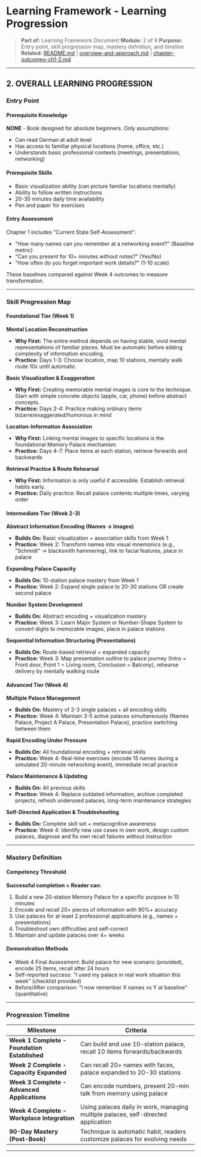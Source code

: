 # Learning Framework - Learning Progression

> **Part of:** Learning Framework Document
> **Module:** 2 of 9
> **Purpose:** Entry point, skill progression map, mastery definition, and timeline
> **Related:** [README.md](./README.md) | [overview-and-approach.md](./overview-and-approach.md) | [chapter-outcomes-ch1-2.md](./chapter-outcomes-ch1-2.md)

---

## 2. OVERALL LEARNING PROGRESSION

### Entry Point

#### Prerequisite Knowledge

**NONE** - Book designed for absolute beginners. Only assumptions:
- Can read German at adult level
- Has access to familiar physical locations (home, office, etc.)
- Understands basic professional contexts (meetings, presentations, networking)

#### Prerequisite Skills

- Basic visualization ability (can picture familiar locations mentally)
- Ability to follow written instructions
- 20-30 minutes daily time availability
- Pen and paper for exercises

#### Entry Assessment

Chapter 1 includes "Current State Self-Assessment":
- "How many names can you remember at a networking event?" (Baseline metric)
- "Can you present for 10+ minutes without notes?" (Yes/No)
- "How often do you forget important work details?" (1-10 scale)

These baselines compared against Week 4 outcomes to measure transformation.

---

### Skill Progression Map

#### Foundational Tier (Week 1)

**Mental Location Reconstruction**
- **Why First:** The entire method depends on having stable, vivid mental representations of familiar places. Must be automatic before adding complexity of information encoding.
- **Practice:** Days 1-3: Choose location, map 10 stations, mentally walk route 10x until automatic

**Basic Visualization & Exaggeration**
- **Why First:** Creating memorable mental images is core to the technique. Start with simple concrete objects (apple, car, phone) before abstract concepts.
- **Practice:** Days 2-4: Practice making ordinary items bizarre/exaggerated/humorous in mind

**Location-Information Association**
- **Why First:** Linking mental images to specific locations is the foundational Memory Palace mechanism.
- **Practice:** Days 4-7: Place items at each station, retrieve forwards and backwards

**Retrieval Practice & Route Rehearsal**
- **Why First:** Information is only useful if accessible. Establish retrieval habits early.
- **Practice:** Daily practice: Recall palace contents multiple times, varying order

#### Intermediate Tier (Week 2-3)

**Abstract Information Encoding (Names → Images)**
- **Builds On:** Basic visualization + association skills from Week 1
- **Practice:** Week 2: Transform names into visual mnemonics (e.g., "Schmidt" → blacksmith hammering), link to facial features, place in palace

**Expanding Palace Capacity**
- **Builds On:** 10-station palace mastery from Week 1
- **Practice:** Week 2: Expand single palace to 20-30 stations OR create second palace

**Number System Development**
- **Builds On:** Abstract encoding + visualization mastery
- **Practice:** Week 3: Learn Major System or Number-Shape System to convert digits to memorable images, place in palace stations

**Sequential Information Structuring (Presentations)**
- **Builds On:** Route-based retrieval + expanded capacity
- **Practice:** Week 3: Map presentation outline to palace journey (Intro = Front door, Point 1 = Living room, Conclusion = Balcony), rehearse delivery by mentally walking route

#### Advanced Tier (Week 4)

**Multiple Palace Management**
- **Builds On:** Mastery of 2-3 single palaces + all encoding skills
- **Practice:** Week 4: Maintain 3-5 active palaces simultaneously (Names Palace, Project A Palace, Presentation Palace), practice switching between them

**Rapid Encoding Under Pressure**
- **Builds On:** All foundational encoding + retrieval skills
- **Practice:** Week 4: Real-time exercises (encode 15 names during a simulated 20-minute networking event), immediate recall practice

**Palace Maintenance & Updating**
- **Builds On:** All previous skills
- **Practice:** Week 4: Replace outdated information, archive completed projects, refresh underused palaces, long-term maintenance strategies

**Self-Directed Application & Troubleshooting**
- **Builds On:** Complete skill set + metacognitive awareness
- **Practice:** Week 4: Identify new use cases in own work, design custom palaces, diagnose and fix own recall failures without instruction

---

### Mastery Definition

#### Competency Threshold

**Successful completion = Reader can:**

1. Build a new 20-station Memory Palace for a specific purpose in 10 minutes
2. Encode and recall 20+ pieces of information with 90%+ accuracy
3. Use palaces for at least 2 professional applications (e.g., names + presentations)
4. Troubleshoot own difficulties and self-correct
5. Maintain and update palaces over 4+ weeks

#### Demonstration Methods

- Week 4 Final Assessment: Build palace for new scenario (provided), encode 25 items, recall after 24 hours
- Self-reported success: "I used my palace in real work situation this week" (checklist provided)
- Before/After comparison: "I now remember X names vs Y at baseline" (quantitative)

---

### Progression Timeline

| Milestone | Criteria |
|-----------|----------|
| **Week 1 Complete - Foundation Established** | Can build and use 10-station palace, recall 10 items forwards/backwards |
| **Week 2 Complete - Capacity Expanded** | Can recall 20+ names with faces, palace expanded to 20-30 stations |
| **Week 3 Complete - Advanced Applications** | Can encode numbers, present 20-min talk from memory using palace |
| **Week 4 Complete - Workplace Integration** | Using palaces daily in work, managing multiple palaces, self-directed application |
| **90-Day Mastery (Post-Book)** | Technique is automatic habit, readers customize palaces for evolving needs |

---
